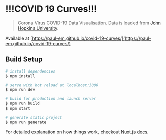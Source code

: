 # !!!COVID 19 Curves!!!

> Corona Virus COVID-19 Data Visualisation. Data is loaded from [John Hopkins University](https://github.com/CSSEGISandData/COVID-19).

Available at [https://paul-em.github.io/covid-19-curves/](https://paul-em.github.io/covid-19-curves/)

## Build Setup

``` bash
# install dependencies
$ npm install

# serve with hot reload at localhost:3000
$ npm run dev

# build for production and launch server
$ npm run build
$ npm start

# generate static project
$ npm run generate
```

For detailed explanation on how things work, checkout [Nuxt.js docs](https://nuxtjs.org).
